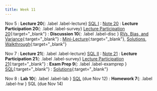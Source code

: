 ```yaml
---
title: Week 11
---
```



Nov 5
: **Lecture 20**{: .label .label-lecture} [SQL I](lecture/lec20)
    : [Note 20](https://ds100.org/course-notes/sql_I/sql_I.html)
: **Lecture Participation 20**{: .label .label-survey} [Lecture Participation 20](https://app.sli.do/event/u8YVAs1hQG6CDCRyEnHX6N/embed/polls/6b2e216f-9211-41a6-b217-7e8b9264a8e8){:target="_blank"}
: **Discussion 10**{: .label .label-disc } [RVs, Bias, and Variance](https://drive.google.com/file/d/1VJvp3spRvsWz6ULO8CboYwnOR4QWZOY_/view?usp=sharing){:target="_blank"}
    : [Mini-Lecture](https://youtu.be/bp7-OwxdGwg){:target="_blank"}, [Solutions](https://drive.google.com/file/d/1qhvi8H4nmnJnZlStYYNxmY5ZMf_B47ER/view?usp=sharing), [Walkthrough](https://www.youtube.com/watch?v=_Mh7aGwg2ZI){:target="_blank"}

Nov 7
: **Lecture 21**{: .label .label-lecture} [SQL II](lecture/lec21)
    : [Note 21](https://ds100.org/course-notes/sql_II/sql_II.html)
: **Lecture Participation 21**{: .label .label-survey} [Lecture Participation 21](https://app.sli.do/event/xnbr6qkKbV5mvjhbFEeTyc/embed/polls/5c64f7a1-d779-49d6-9183-d92c88312203){:target="_blank"}
: **Exam Prep 9**{: .label .label-examprep } [SQL](https://drive.google.com/file/d/1clgkqxS9cw8OHm2hfi4pted5KHzd5Omp/view?usp=sharing){:target="_blank"}
    : [Solutions](https://drive.google.com/file/d/1ywDc5HERTSMAiZ9z0rZEku0qbWJo6woz/view?usp=sharing){:target="_blank"}



Nov 8
: **Lab 10**{: .label .label-lab } [SQL](https://data100.datahub.berkeley.edu/hub/user-redirect/git-pull?repo=https%3A%2F%2Fgithub.com%2FDS-100%2Ffa24-student&urlpath=lab%2Ftree%2Ffa24-student%2Flab%2Flab10%2Flab10.ipynb&branch=main) (due Nov 12)
: **Homework 7**{: .label .label-hw } SQL (due Nov 14)